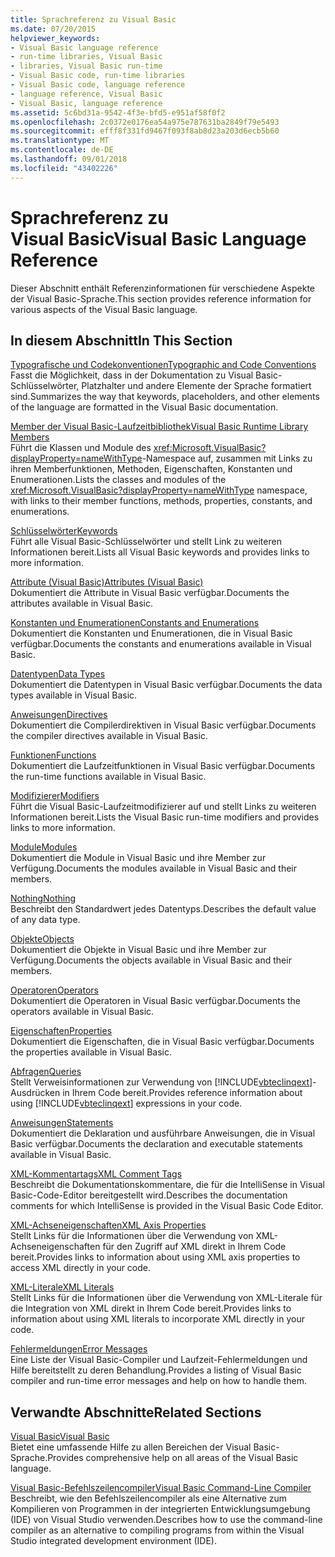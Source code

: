 ```yaml
---
title: Sprachreferenz zu Visual Basic
ms.date: 07/20/2015
helpviewer_keywords:
- Visual Basic language reference
- run-time libraries, Visual Basic
- libraries, Visual Basic run-time
- Visual Basic code, run-time libraries
- Visual Basic code, language reference
- language reference, Visual Basic
- Visual Basic, language reference
ms.assetid: 5c6bd31a-9542-4f3e-bfd5-e951af58f0f2
ms.openlocfilehash: 2c0372e0176ea54a975e787631ba2849f79e5493
ms.sourcegitcommit: efff8f331fd9467f093f8ab8d23a203d6ecb5b60
ms.translationtype: MT
ms.contentlocale: de-DE
ms.lasthandoff: 09/01/2018
ms.locfileid: "43402226"
---
```

# <a name="visual-basic-language-reference"></a><span data-ttu-id="b6bf3-102">Sprachreferenz zu Visual Basic</span><span class="sxs-lookup"><span data-stu-id="b6bf3-102">Visual Basic Language Reference</span></span>
<span data-ttu-id="b6bf3-103">Dieser Abschnitt enthält Referenzinformationen für verschiedene Aspekte der Visual Basic-Sprache.</span><span class="sxs-lookup"><span data-stu-id="b6bf3-103">This section provides reference information for various aspects of the Visual Basic language.</span></span>  
  
## <a name="in-this-section"></a><span data-ttu-id="b6bf3-104">In diesem Abschnitt</span><span class="sxs-lookup"><span data-stu-id="b6bf3-104">In This Section</span></span>  
 [<span data-ttu-id="b6bf3-105">Typografische und Codekonventionen</span><span class="sxs-lookup"><span data-stu-id="b6bf3-105">Typographic and Code Conventions</span></span>](../../visual-basic/language-reference/typographic-and-code-conventions.md)  
 <span data-ttu-id="b6bf3-106">Fasst die Möglichkeit, dass in der Dokumentation zu Visual Basic-Schlüsselwörter, Platzhalter und andere Elemente der Sprache formatiert sind.</span><span class="sxs-lookup"><span data-stu-id="b6bf3-106">Summarizes the way that keywords, placeholders, and other elements of the language are formatted in the Visual Basic documentation.</span></span>  
  
 [<span data-ttu-id="b6bf3-107">Member der Visual Basic-Laufzeitbibliothek</span><span class="sxs-lookup"><span data-stu-id="b6bf3-107">Visual Basic Runtime Library Members</span></span>](../../visual-basic/language-reference/runtime-library-members.md)  
 <span data-ttu-id="b6bf3-108">Führt die Klassen und Module des <xref:Microsoft.VisualBasic?displayProperty=nameWithType>-Namespace auf, zusammen mit Links zu ihren Memberfunktionen, Methoden, Eigenschaften, Konstanten und Enumerationen.</span><span class="sxs-lookup"><span data-stu-id="b6bf3-108">Lists the classes and modules of the <xref:Microsoft.VisualBasic?displayProperty=nameWithType> namespace, with links to their member functions, methods, properties, constants, and enumerations.</span></span>  
  
 [<span data-ttu-id="b6bf3-109">Schlüsselwörter</span><span class="sxs-lookup"><span data-stu-id="b6bf3-109">Keywords</span></span>](../../visual-basic/language-reference/keywords/index.md)  
 <span data-ttu-id="b6bf3-110">Führt alle Visual Basic-Schlüsselwörter und stellt Link zu weiteren Informationen bereit.</span><span class="sxs-lookup"><span data-stu-id="b6bf3-110">Lists all Visual Basic keywords and provides links to more information.</span></span>  
  
 [<span data-ttu-id="b6bf3-111">Attribute (Visual Basic)</span><span class="sxs-lookup"><span data-stu-id="b6bf3-111">Attributes (Visual Basic)</span></span>](../../visual-basic/language-reference/attributes.md)  
 <span data-ttu-id="b6bf3-112">Dokumentiert die Attribute in Visual Basic verfügbar.</span><span class="sxs-lookup"><span data-stu-id="b6bf3-112">Documents the attributes available in Visual Basic.</span></span>  
  
 [<span data-ttu-id="b6bf3-113">Konstanten und Enumerationen</span><span class="sxs-lookup"><span data-stu-id="b6bf3-113">Constants and Enumerations</span></span>](../../visual-basic/language-reference/constants-and-enumerations.md)  
 <span data-ttu-id="b6bf3-114">Dokumentiert die Konstanten und Enumerationen, die in Visual Basic verfügbar.</span><span class="sxs-lookup"><span data-stu-id="b6bf3-114">Documents the constants and enumerations available in Visual Basic.</span></span>  
  
 [<span data-ttu-id="b6bf3-115">Datentypen</span><span class="sxs-lookup"><span data-stu-id="b6bf3-115">Data Types</span></span>](../../visual-basic/language-reference/data-types/index.md)  
 <span data-ttu-id="b6bf3-116">Dokumentiert die Datentypen in Visual Basic verfügbar.</span><span class="sxs-lookup"><span data-stu-id="b6bf3-116">Documents the data types available in Visual Basic.</span></span>  
  
 [<span data-ttu-id="b6bf3-117">Anweisungen</span><span class="sxs-lookup"><span data-stu-id="b6bf3-117">Directives</span></span>](../../visual-basic/language-reference/directives/index.md)  
 <span data-ttu-id="b6bf3-118">Dokumentiert die Compilerdirektiven in Visual Basic verfügbar.</span><span class="sxs-lookup"><span data-stu-id="b6bf3-118">Documents the compiler directives available in Visual Basic.</span></span>  
  
 [<span data-ttu-id="b6bf3-119">Funktionen</span><span class="sxs-lookup"><span data-stu-id="b6bf3-119">Functions</span></span>](../../visual-basic/language-reference/functions/index.md)  
 <span data-ttu-id="b6bf3-120">Dokumentiert die Laufzeitfunktionen in Visual Basic verfügbar.</span><span class="sxs-lookup"><span data-stu-id="b6bf3-120">Documents the run-time functions available in Visual Basic.</span></span>  
  
 [<span data-ttu-id="b6bf3-121">Modifizierer</span><span class="sxs-lookup"><span data-stu-id="b6bf3-121">Modifiers</span></span>](../../visual-basic/language-reference/modifiers/index.md)  
 <span data-ttu-id="b6bf3-122">Führt die Visual Basic-Laufzeitmodifizierer auf und stellt Links zu weiteren Informationen bereit.</span><span class="sxs-lookup"><span data-stu-id="b6bf3-122">Lists the Visual Basic run-time modifiers and provides links to more information.</span></span>  
  
 [<span data-ttu-id="b6bf3-123">Module</span><span class="sxs-lookup"><span data-stu-id="b6bf3-123">Modules</span></span>](../../visual-basic/language-reference/modules.md)  
 <span data-ttu-id="b6bf3-124">Dokumentiert die Module in Visual Basic und ihre Member zur Verfügung.</span><span class="sxs-lookup"><span data-stu-id="b6bf3-124">Documents the modules available in Visual Basic and their members.</span></span>  
  
 [<span data-ttu-id="b6bf3-125">Nothing</span><span class="sxs-lookup"><span data-stu-id="b6bf3-125">Nothing</span></span>](../../visual-basic/language-reference/nothing.md)  
 <span data-ttu-id="b6bf3-126">Beschreibt den Standardwert jedes Datentyps.</span><span class="sxs-lookup"><span data-stu-id="b6bf3-126">Describes the default value of any data type.</span></span>  
  
 [<span data-ttu-id="b6bf3-127">Objekte</span><span class="sxs-lookup"><span data-stu-id="b6bf3-127">Objects</span></span>](../../visual-basic/language-reference/objects/index.md)  
 <span data-ttu-id="b6bf3-128">Dokumentiert die Objekte in Visual Basic und ihre Member zur Verfügung.</span><span class="sxs-lookup"><span data-stu-id="b6bf3-128">Documents the objects available in Visual Basic and their members.</span></span>  
  
 [<span data-ttu-id="b6bf3-129">Operatoren</span><span class="sxs-lookup"><span data-stu-id="b6bf3-129">Operators</span></span>](../../visual-basic/language-reference/operators/index.md)  
 <span data-ttu-id="b6bf3-130">Dokumentiert die Operatoren in Visual Basic verfügbar.</span><span class="sxs-lookup"><span data-stu-id="b6bf3-130">Documents the operators available in Visual Basic.</span></span>  
  
 [<span data-ttu-id="b6bf3-131">Eigenschaften</span><span class="sxs-lookup"><span data-stu-id="b6bf3-131">Properties</span></span>](../../visual-basic/language-reference/properties.md)  
 <span data-ttu-id="b6bf3-132">Dokumentiert die Eigenschaften, die in Visual Basic verfügbar.</span><span class="sxs-lookup"><span data-stu-id="b6bf3-132">Documents the properties available in Visual Basic.</span></span>  
  
 [<span data-ttu-id="b6bf3-133">Abfragen</span><span class="sxs-lookup"><span data-stu-id="b6bf3-133">Queries</span></span>](../../visual-basic/language-reference/queries/index.md)  
 <span data-ttu-id="b6bf3-134">Stellt Verweisinformationen zur Verwendung von [!INCLUDE[vbteclinqext](~/includes/vbteclinqext-md.md)]-Ausdrücken in Ihrem Code bereit.</span><span class="sxs-lookup"><span data-stu-id="b6bf3-134">Provides reference information about using [!INCLUDE[vbteclinqext](~/includes/vbteclinqext-md.md)] expressions in your code.</span></span>  
  
 [<span data-ttu-id="b6bf3-135">Anweisungen</span><span class="sxs-lookup"><span data-stu-id="b6bf3-135">Statements</span></span>](../../visual-basic/language-reference/statements/index.md)  
 <span data-ttu-id="b6bf3-136">Dokumentiert die Deklaration und ausführbare Anweisungen, die in Visual Basic verfügbar.</span><span class="sxs-lookup"><span data-stu-id="b6bf3-136">Documents the declaration and executable statements available in Visual Basic.</span></span>  
  
 [<span data-ttu-id="b6bf3-137">XML-Kommentartags</span><span class="sxs-lookup"><span data-stu-id="b6bf3-137">XML Comment Tags</span></span>](../../visual-basic/language-reference/xmldoc/index.md)  
 <span data-ttu-id="b6bf3-138">Beschreibt die Dokumentationskommentare, die für die IntelliSense in Visual Basic-Code-Editor bereitgestellt wird.</span><span class="sxs-lookup"><span data-stu-id="b6bf3-138">Describes the documentation comments for which IntelliSense is provided in the Visual Basic Code Editor.</span></span>  
  
 [<span data-ttu-id="b6bf3-139">XML-Achseneigenschaften</span><span class="sxs-lookup"><span data-stu-id="b6bf3-139">XML Axis Properties</span></span>](../../visual-basic/language-reference/xml-axis/index.md)  
 <span data-ttu-id="b6bf3-140">Stellt Links für die Informationen über die Verwendung von XML-Achseneigenschaften für den Zugriff auf XML direkt in Ihrem Code bereit.</span><span class="sxs-lookup"><span data-stu-id="b6bf3-140">Provides links to information about using XML axis properties to access XML directly in your code.</span></span>  
  
 [<span data-ttu-id="b6bf3-141">XML-Literale</span><span class="sxs-lookup"><span data-stu-id="b6bf3-141">XML Literals</span></span>](../../visual-basic/language-reference/xml-literals/index.md)  
 <span data-ttu-id="b6bf3-142">Stellt Links für die Informationen über die Verwendung von XML-Literale für die Integration von XML direkt in Ihrem Code bereit.</span><span class="sxs-lookup"><span data-stu-id="b6bf3-142">Provides links to information about using XML literals to incorporate XML directly in your code.</span></span>  
  
 [<span data-ttu-id="b6bf3-143">Fehlermeldungen</span><span class="sxs-lookup"><span data-stu-id="b6bf3-143">Error Messages</span></span>](../../visual-basic/language-reference/error-messages/index.md)  
 <span data-ttu-id="b6bf3-144">Eine Liste der Visual Basic-Compiler und Laufzeit-Fehlermeldungen und Hilfe bereitstellt zu deren Behandlung.</span><span class="sxs-lookup"><span data-stu-id="b6bf3-144">Provides a listing of Visual Basic compiler and run-time error messages and help on how to handle them.</span></span>  
  
## <a name="related-sections"></a><span data-ttu-id="b6bf3-145">Verwandte Abschnitte</span><span class="sxs-lookup"><span data-stu-id="b6bf3-145">Related Sections</span></span>  
 [<span data-ttu-id="b6bf3-146">Visual Basic</span><span class="sxs-lookup"><span data-stu-id="b6bf3-146">Visual Basic</span></span>](../../visual-basic/index.md)  
 <span data-ttu-id="b6bf3-147">Bietet eine umfassende Hilfe zu allen Bereichen der Visual Basic-Sprache.</span><span class="sxs-lookup"><span data-stu-id="b6bf3-147">Provides comprehensive help on all areas of the Visual Basic language.</span></span>  
  
 [<span data-ttu-id="b6bf3-148">Visual Basic-Befehlszeilencompiler</span><span class="sxs-lookup"><span data-stu-id="b6bf3-148">Visual Basic Command-Line Compiler</span></span>](../../visual-basic/reference/command-line-compiler/index.md)  
 <span data-ttu-id="b6bf3-149">Beschreibt, wie den Befehlszeilencompiler als eine Alternative zum Kompilieren von Programmen in der integrierten Entwicklungsumgebung (IDE) von Visual Studio verwenden.</span><span class="sxs-lookup"><span data-stu-id="b6bf3-149">Describes how to use the command-line compiler as an alternative to compiling programs from within the Visual Studio integrated development environment (IDE).</span></span>
